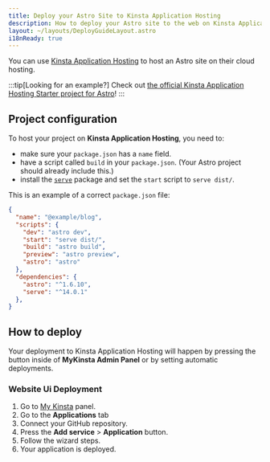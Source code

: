 ```yaml
---
title: Deploy your Astro Site to Kinsta Application Hosting
description: How to deploy your Astro site to the web on Kinsta Application Hosting.
layout: ~/layouts/DeployGuideLayout.astro
i18nReady: true
---
```


You can use [Kinsta Application Hosting](https://kinsta.com/application-hosting/) to host an Astro site on their cloud hosting.

:::tip[Looking for an example?]
Check out [the official Kinsta Application Hosting Starter project for Astro](https://github.com/kinsta/hello-world-astro)!
:::

## Project configuration
To host your project on **Kinsta Application Hosting**, you need to:
- make sure your `package.json` has a `name` field.
- have a script called `build` in your `package.json`. (Your Astro project should already include this.)
- install the [`serve`](https://www.npmjs.com/package/serve) package and set the `start` script to `serve dist/`.

This is an example of a correct `package.json` file:
```json title="astro.config.mjs" {2,6} ins={12} "serv dist/"
{
  "name": "@example/blog",
  "scripts": {
    "dev": "astro dev",
    "start": "serve dist/",
    "build": "astro build",
    "preview": "astro preview",
    "astro": "astro"
  },
  "dependencies": {
    "astro": "^1.6.10",
    "serve": "^14.0.1"
  },
}
```

## How to deploy
Your deployment to Kinsta Application Hosting will happen by pressing the button inside of **MyKinsta Admin Panel** or by setting automatic deployments.

### Website Ui Deployment
1. Go to [My Kinsta](https://my.kinsta.com/) panel.
2. Go to the **Applications** tab
3. Connect your GitHub repository.
4. Press the **Add service** > **Application** button.
5. Follow the wizard steps.
6. Your application is deployed.
